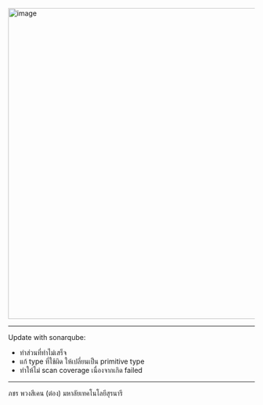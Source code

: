 <img width="1115" height="635" alt="image" src="https://github.com/user-attachments/assets/fdc27684-c987-402c-b263-715ef1913ff1" />

----------------------------------------------------------------------------

Update with sonarqube:
- ทำส่วนที่ทำไม่เสร็จ
- แก้ type ที่ใช้ผิด ให้เปลี่ยนเป็น primitive type
- ทำให้ไม่ scan coverage เนื่องจากเกิด failed

----------------------------------------------------------------------------

ภชร พวงสีเคน (ต๋อง) มหาลัยเทคโนโลยีสุรนารี
